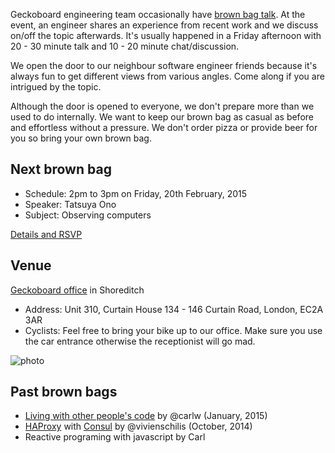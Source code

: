 Geckoboard engineering team occasionally have [brown bag talk](http://en.wikipedia.org/wiki/Brown-bag_seminar).
At the event, an engineer shares an experience from recent work and we discuss on/off the topic afterwards.
It's usually happened in a Friday afternoon with 20 - 30 minute talk and 10 - 20 minute chat/discussion.

We open the door to our neighbour software engineer friends because it's always fun to get different views from various angles.
Come along if you are intrigued by the topic.

Although the door is opened to everyone, we don't prepare more than we used to do internally.
We want to keep our brown bag as casual as before and effortless without a pressure.
We don't order pizza or provide beer for you so bring your own brown bag.


## Next brown bag

* Schedule: 2pm to 3pm on Friday, 20th February, 2015
* Speaker: Tatsuya Ono
* Subject: Observing computers

[Details and RSVP](https://github.com/geckoboard/brownbags/issues/3)

## Venue

[Geckoboard office](http://4sq.com/LB8eUs) in Shoreditch

* Address: Unit 310, Curtain House 134 - 146 Curtain Road, London, EC2A 3AR
* Cyclists: Feel free to bring your bike up to our office. Make sure you use the car entrance otherwise the receptionist will go mad.

![photo](https://dl.dropboxusercontent.com/u/29379898/IMG_2153.jpg)

## Past brown bags

* [Living with other people's code](https://github.com/geckoboard/brownbags/issues/2) by @carlw (January, 2015)
* [HAProxy](http://www.haproxy.org/) with [Consul](http://www.consul.io/) by @vivienschilis (October, 2014)
* Reactive programing with javascript by Carl
